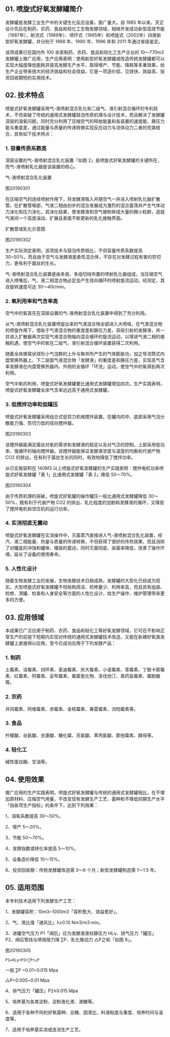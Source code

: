 ## 01. 喷旋式好氧发酵罐简介

发酵罐是发酵工业生产中的关键生化反应设备，面广量大。自 1985 年以来，天正设计先后在制药、农药、食品和轻化工生物发酵领域，相继开发成功新型高效节能（1987年）、射流式（1989年）、喷环式（1995年）和喷旋式（2002年）四类新型好氧发酵罐，并分别于 1988 年、1990 年、1996 年和 2011 年通过省级鉴定。

该项成果已在国内外 100 余家制药、农药、食品和轻化工生产企业的 10～770m3 发酵罐上推广应用，生产应用表明：使用新型好氧发酵罐或改造传统发酵罐都可以实现大幅度降低能耗并提高发酵生产水平，取得增产、节能、降耗等多重效果，给生产企业带来很大的经济效益和社会效益，它是一项造价低、见效快、效益高、投资回收期短的实用技术。

## 02. 技术特点

喷旋式好氧发酵罐采用气-液喷射混合乳化和二级气、液引射混合循环的专利技术，不但突破了传统的通用式发酵罐鼓泡传质机理与设计技术，而且解决了发酵罐深层的溶氧问题，同时充分利用了压缩空气的释放能量和各装置的速度能、静压力能与重度差，通过能量与质量的传递转换实现反应动力与流体动力二者的完美结合，具有如下技术特点：

### 1. 容量传质系数高

深层设置的气-液喷射混合乳化装置「如图 2」是喷旋式好氧发酵罐的关键所在，而气-液喷射乳化器是该装置的核心。

气-液喷射混合乳化装置

图20190301

在压缩空气的连续喷射作用下，将发酵液吸入并随空气一并进入喷射乳化器扩散管。在扩散管喉部，气液二相由初步的混合发展成为激烈的混合震荡并产生气体动力沫化和压力沫化，其沫化结果，使发酵液和空气被粉碎成大量的微小粒群，造就气液间一个高度湍动、扩展且表面不断更新的乳化接触界面。

扩散管域乳化示意图

图20190302

生产实际测定表明，该项技术与鼓泡传质相比，不但容量传质系数提高 30~50%，而且由于空气与发酵液是柔性混合体，不存在对发酵过程有害的剪切力，更有利于菌丝的生长。

气-液喷射混合乳化装置是由多层、多组切线布置的喷射乳化器组成，当压缩空气进入喷嘴后，气、液二相混合物必定会产生径向循环的喷射旋流运动，经测定，其自旋转速度可达 30～40r/min。

### 2. 氧利用率和气含率高

空气中的氧首先在深层设置的气-液喷射混合乳化装置中得到了充分利用。

从气-液喷射混合乳化装置喷旋出来的气液混合物全部进入大喷咀，在气液混合物的喷旋作用下，借助于气液混合物的重度差和静压力差，双级引射的发酵液，并一并进入扩散器再次实现气液混合物轴向混合循环的旋流运动，以增进气液二相的接触机遇，使空气中的氧在二级气、液引射混合循环装置获得二次利用。

随着全床蜂窝状球形小气泡群的上升与聚并所产生的气体膨胀功，加之导流筒式内盘管换热器上、下二层面气液混合物「发酵液」的重度差和静压力差，实现高气含率发酵液在内盘管换热器内、外侧的全循环「环流」运动，使空气中的氧得到再次利用。

空气中氧的利用，喷旋式好氧发酵罐要比通用式发酵罐增加四次。生产实践表明，喷旋式好氧发酵罐全床气含率远远高于通用式发酵罐。

### 3. 低搅拌功率和低罐压

喷旋式好氧发酵罐采用组合式低剪力机械搅拌装置。在罐内的中、底部采用气泡分散能力强、剪切力低的径向搅拌器。

图20190303

该搅拌器能满足菌丝对氧的需求和发酵液的稳定以及对气泛的控制。上部采用低功率、强循环的轴向搅拌器。该搅拌器能保证发酵液浓度与温度的均衡和代谢产物 CO2 的排出，在有利于菌丝生长的同时，有效地降低了搅拌功率。

从已实施容积在 140M3 以上喷旋式好氧发酵罐的生产实践表明：搅拌电机功率喷旋式好氧发酵罐「表 1」比通用式发酵罐「表 2」降低 50～70%。

图20190304

由于传质机理的突破，喷旋式好氧罐的操作罐压一般比通用式发酵罐降低 30～50%，既有利于代谢产物 CO2 的排出、乳化程度的加剧和发酵液的循环，又降低了搅拌电机和空压机的运行功率。

### 4. 实消彻底无震动

喷旋式好氧发酵罐在实消操作中，灭菌蒸汽直接进入气-液喷射混合乳化装置，经汽、液二相能量、热量与质量的传递转换，不但获得了很好的传热效果，而且消除了对罐底的冲蚀和罐体、楼层的震动，同时灭菌彻底、染菌率降低，改善了操作环境，延长了设备的使用寿命。

### 5. 人性化设计

随着生物发酵工业的发展，生物发酵技术日趋成熟，发酵罐的大型化已经成为现实。大型喷旋式好氧发酵罐不但结构简洁、检修量少、利用率高，而且具有组装、检修、清罐、检查和人身安全等方面的人性化设计，给生产操作、维护管理带来更多的方便。

## 03. 应用领域

本成果已广泛应用于制药、农药、食品和轻化工等好氧发酵领域，它可在不影响正常生产的前提下短期内实现对传统的通用式发酵罐技术改造，又能在新建好氧类发酵罐上直接得以应用，至今已成功应用于下列发酵产品：

### 1. 制药

土霉素、洁霉素、四环素、麦迪霉素、庆大霉素、小诺霉素、青霉素、丁胺卡那霉素、红霉素、阿霉素、妥布霉素、霉菌氢化物、洛伐他汀、兽药盐霉素、霉酚酸等。

### 2. 农药

井冈霉素、阿维霉素、赤霉素、金核霉素、春雷霉素、浏阳霉素等。

### 3. 食品

柠檬酸、谷氨酸、衣康酸、糖化霉、苏氨酸、苯丙氨酸、那他霉素、酵母等。

### 4. 轻化工

碱性蛋白酶、甘油等。

## 04. 使用效果

推广应用的生产实践表明，喷旋式好氧发酵罐与传统的通用式发酵罐相比，在不增加原材料、压缩空气用量，不改变现有发酵生产工艺、菌种和不降低同期生产水平「指各项生产指标」的条件下，达到下列效果：

1、溶氧系数提高 30～50%。

2、增产 5～20%。

3、节能 50～70%。

4、发酵指数或转化率提高 5～10%。

5、设备造价降低 10～15%。

6、投资回收期：传统发酵罐改造需 3～6 个月；新型发酵罐制造需 1～1.5 年。

## 05. 适用范围

本专利技术适用下列发酵生产工艺：

1、发酵罐容积­：10m3~1000m3「容积愈大、效益愈好」。

2、气、液比值「通风比」λ≥0.10 Nm3/m3·min。

3、进罐空气压力 P1「阀后」应为发酵液液柱静压力 HLγ、排气压力「罐压」P2、阀后管线与喷咀阻力降 ∑P、乳化推动力 △P之和「如图 8」。  

图20190305

	P1=HLγ+P2+∑P+△P

一般 ∑P =0.01~0.015 Mpa

△P=0.005~0.01 Mpa

4、排气压力「罐压」P2≥0.015 Mpa

5、培养基为各类淀粉、淀粉液化液、液糖等。

6、适用于各种不同的好氧菌种、总糖、固液比、料液粘度与重度、培养时间与温度等。

7、适用于培养基实消或连消生产工艺。


